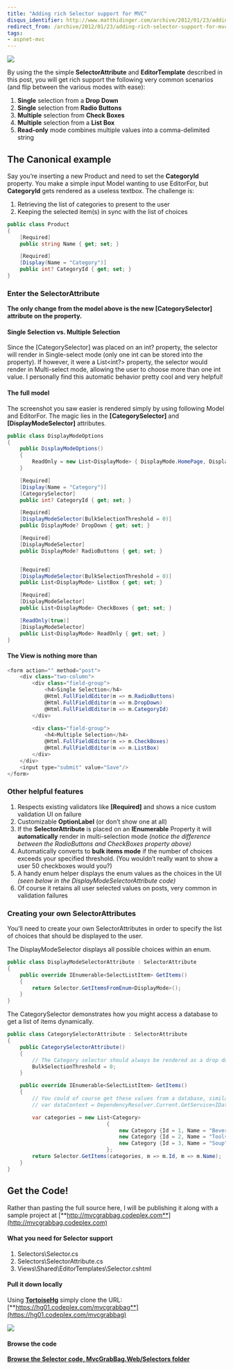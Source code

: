 ```yaml
---
title: "Adding rich Selector support for MVC"
disqus_identifier: http://www.matthidinger.com/archive/2012/01/23/adding-rich-selector-support-for-mvc.aspx
redirect_from: /archive/2012/01/23/adding-rich-selector-support-for-mvc.aspx/
tags: 
- aspnet-mvc
---
```

![](/images/subtext-content/www_matthidinger_com/Windows-Live-Writer/Adding-really-rich-Selector-support-for-_8379/image_thumb_2.png)

By using the the simple **SelectorAttribute** and **EditorTemplate** described in this post, you will get rich support the following very common scenarios (and flip between the various modes with ease):

1.  **Single** selection from a **Drop Down**
2.  **Single** selection from **Radio Buttons**
3.  **Multiple** selection from **Check Boxes**
4.  **Multiple** selection from a **List Box**
5.  **Read-only** mode combines multiple values into a comma-delimited string

The Canonical example
---------------------

Say you’re inserting a new Product and need to set the **CategoryId** property. You make a simple input Model wanting to use EditorFor, but **CategoryId** gets rendered as a useless textbox. The challenge is:

1.  Retrieving the list of categories to present to the user
2.  Keeping the selected item(s) in sync with the list of choices

```csharp
public class Product
{
    [Required]
    public string Name { get; set; }

    [Required]
    [Display(Name = "Category")]
    public int? CategoryId { get; set; }
}
```

### Enter the SelectorAttribute

**The only change from the model above is the new \[CategorySelector\] attribute on the property.**

#### Single Selection vs. Multiple Selection

Since the \[CategorySelector\] was placed on an int? property, the selector will render in Single-select mode (only one int can be stored into the property). If however, it were a List&lt;int?&gt; property, the selector would render in Multi-select mode, allowing the user to choose more than one int value. I personally find this automatic behavior pretty cool and very helpful!

#### The full model

The screenshot you saw easier is rendered simply by using following Model and EditorFor. The magic lies in the **\[CategorySelector\]** and **\[DisplayModeSelector\]** attributes.

```csharp
public class DisplayModeOptions
{
    public DisplayModeOptions()
    {
        ReadOnly = new List<DisplayMode> { DisplayMode.HomePage, DisplayMode.BrowseOnly};
    }

    [Required]
    [Display(Name = "Category")]
    [CategorySelector]
    public int? CategoryId { get; set; }

    [Required]
    [DisplayModeSelector(BulkSelectionThreshold = 0)]
    public DisplayMode? DropDown { get; set; }

    [Required]
    [DisplayModeSelector]
    public DisplayMode? RadioButtons { get; set; }


    [Required]
    [DisplayModeSelector(BulkSelectionThreshold = 0)]
    public List<DisplayMode> ListBox { get; set; }

    [Required]
    [DisplayModeSelector]
    public List<DisplayMode> CheckBoxes { get; set; }

    [ReadOnly(true)]
    [DisplayModeSelector]
    public List<DisplayMode> ReadOnly { get; set; }
}
```

#### The View is nothing more than

```csharp
<form action="" method="post">
    <div class="two-column">
        <div class="field-group">
            <h4>Single Selection</h4>
            @Html.FullFieldEditor(m => m.RadioButtons)
            @Html.FullFieldEditor(m => m.DropDown)
            @Html.FullFieldEditor(m => m.CategoryId)
        </div>
        
        <div class="field-group">
            <h4>Multiple Selection</h4>
            @Html.FullFieldEditor(m => m.CheckBoxes)
            @Html.FullFieldEditor(m => m.ListBox)
        </div>
    </div>
    <input type="submit" value="Save"/>
</form>
```

### Other helpful features

1.  Respects existing validators like **\[Required\]** and shows a nice custom validation UI on failure
2.  Customizable **OptionLabel** (or don’t show one at all)
3.  If the **SelectorAttribute** is placed on an **IEnumerable** Property it will **automatically** render in multi-selection mode *(notice the difference between the RadioButtons and CheckBoxes property above)*
4.  Automatically converts to **bulk items mode** if the number of choices exceeds your specified threshold. (You wouldn’t really want to show a user 50 checkboxes would you?)
5.  A handy enum helper displays the enum values as the choices in the UI *(seen below in the DisplayModeSelectorAttribute code)*
6.  Of course it retains all user selected values on posts, very common in validation failures

### Creating your own SelectorAttributes

You’ll need to create your own SelectorAttributes in order to specify the list of choices that should be displayed to the user.

The DisplayModeSelector displays all possible choices within an enum.

```csharp
public class DisplayModeSelectorAttribute : SelectorAttribute
{
    public override IEnumerable<SelectListItem> GetItems()
    {
        return Selector.GetItemsFromEnum<DisplayMode>();
    }
}
```

The CategorySelector demonstrates how you might access a database to get a list of items dynamically.

```csharp
public class CategorySelectorAttribute : SelectorAttribute
{
    public CategorySelectorAttribute()
    {
        // The Category selector should always be rendered as a drop down
        BulkSelectionThreshold = 0;
    }

    public override IEnumerable<SelectListItem> GetItems()
    {
        // You could of course get these values from a database, similar to:
        // var dataContext = DependencyResolver.Current.GetService<IDataContext>();

        var categories = new List<Category>
                                {
                                    new Category {Id = 1, Name = "Beverages"},
                                    new Category {Id = 2, Name = "Tools"},
                                    new Category {Id = 3, Name = "Soup"},
                                };
        return Selector.GetItems(categories, m => m.Id, m => m.Name);
    }
}
```

Get the Code!
-------------

Rather than pasting the full source here, I will be publishing it along with a sample project at [**http://mvcgrabbag.codeplex.com**](http://mvcgrabbag.codeplex.com)

#### What you need for Selector support

1.  Selectors\\Selector.cs
2.  Selectors\\SelectorAttribute.cs
3.  Views\\Shared\\EditorTemplates\\Selector.cshtml

#### Pull it down locally

Using [**TortoiseHg**](http://tortoisehg.bitbucket.org/) simply clone the URL: [**https://hg01.codeplex.com/mvcgrabbag**](https://hg01.codeplex.com/mvcgrabbag)

![](/images/subtext-content/www_matthidinger_com/Windows-Live-Writer/Adding-really-rich-Selector-support-for-_8379/image_thumb_3.png)


#### Browse the code

[**Browse the Selector code, MvcGrabBag.Web/Selectors folder**](http://mvcgrabbag.codeplex.com/SourceControl/changeset/view/2ea3da6732a6#MvcGrabBag.Web%2fSelectors%2fSelectorAttribute.cs)

 

